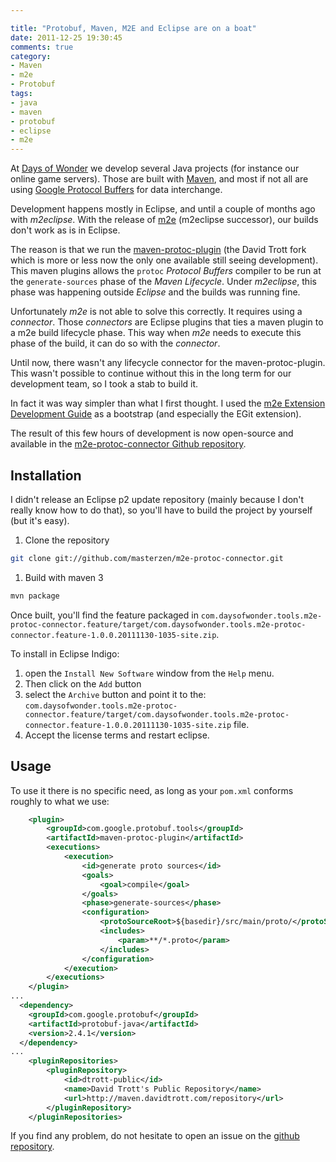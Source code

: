 ```yaml
---

title: "Protobuf, Maven, M2E and Eclipse are on a boat"
date: 2011-12-25 19:30:45
comments: true
category:
- Maven
- m2e
- Protobuf
tags:
- java
- maven
- protobuf
- eclipse
- m2e
---
```

At [Days of Wonder](http://www.daysofwonder.com/) we develop several Java projects (for instance our online game servers).
Those are built with [Maven](http://maven.apache.org/), and most if not all are using [Google Protocol Buffers](http://code.google.com/p/protobuf/) for data interchange.

Development happens mostly in Eclipse, and until a couple of months ago with _m2eclipse_. With the release of [m2e](http://eclipse.org/m2e/) (m2eclipse successor), our builds don't work as is in Eclipse.

The reason is that we run the [maven-protoc-plugin](https://github.com/dtrott/maven-protoc-plugin) (the David Trott fork which is more or less now the only one available still seeing development). This maven plugins allows the ``protoc`` _Protocol Buffers_ compiler to be run at the ``generate-sources`` phase of the _Maven Lifecycle_. Under _m2eclipse_, this phase was happening outside _Eclipse_ and the builds was running fine. 

Unfortunately _m2e_ is not able to solve this correctly. It requires using a _connector_. Those _connectors_ are Eclipse plugins that ties a maven plugin to a m2e build lifecycle phase. This way when _m2e_ needs to execute this phase of the build, it can do so with the _connector_.

Until now, there wasn't any lifecycle connector for the maven-protoc-plugin. This wasn't possible to continue without this in the long term for our development team, so I took a stab to build it.

In fact it was way simpler than what I first thought. I used the [m2e Extension Development Guide](http://wiki.eclipse.org/M2E_Extension_Development) as a bootstrap (and especially the EGit extension).

The result of this few hours of development is now open-source and available in the [m2e-protoc-connector Github repository](https://github.com/masterzen/m2e-protoc-connector).

## Installation

I didn't release an Eclipse p2 update repository (mainly because I don't really know how to do that), so you'll have to build the project by yourself (but it's easy).

1. Clone the repository

```sh
git clone git://github.com/masterzen/m2e-protoc-connector.git
```

1. Build with maven 3

```sh
mvn package
```

Once built, you'll find the feature packaged in ``com.daysofwonder.tools.m2e-protoc-connector.feature/target/com.daysofwonder.tools.m2e-protoc-connector.feature-1.0.0.20111130-1035-site.zip``.

To install in Eclipse Indigo:

1. open the ``Install New Software`` window from the ``Help`` menu.
1. Then click on the ``Add`` button
1. select the ``Archive`` button and point it to the:
``com.daysofwonder.tools.m2e-protoc-connector.feature/target/com.daysofwonder.tools.m2e-protoc-connector.feature-1.0.0.20111130-1035-site.zip`` file.
1. Accept the license terms and restart eclipse.

## Usage

To use it there is no specific need, as long as your ``pom.xml`` conforms roughly to what we use:

```xml
    <plugin>
        <groupId>com.google.protobuf.tools</groupId>
        <artifactId>maven-protoc-plugin</artifactId>
        <executions>
            <execution>
                <id>generate proto sources</id>
                <goals>
                    <goal>compile</goal>
                </goals>
                <phase>generate-sources</phase>
                <configuration>
                    <protoSourceRoot>${basedir}/src/main/proto/</protoSourceRoot>
                    <includes>
                        <param>**/*.proto</param>
                    </includes>
                </configuration>
            </execution>
        </executions>
    </plugin>
...
  <dependency>
    <groupId>com.google.protobuf</groupId>
    <artifactId>protobuf-java</artifactId>
    <version>2.4.1</version>
  </dependency>
...
    <pluginRepositories>
        <pluginRepository>
            <id>dtrott-public</id>
            <name>David Trott's Public Repository</name>
            <url>http://maven.davidtrott.com/repository</url>
        </pluginRepository>
    </pluginRepositories>
```

If you find any problem, do not hesitate to open an issue on the [github repository](https://github.com/masterzen/m2e-protoc-connector).
